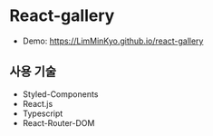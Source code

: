 # React-gallery

- Demo: https://LimMinKyo.github.io/react-gallery

## 사용 기술
- Styled-Components
- React.js
- Typescript
- React-Router-DOM